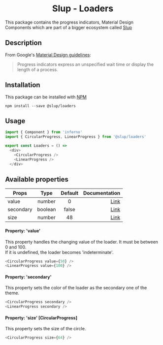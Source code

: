 <h1 align='center'>Slup - Loaders</h1>

This package contains the progress indicators, Material Design Components which are part of a bigger ecosystem called [Slup](https://github.com/gejsi/material)

## Description
From Google's [Material Design guidelines](https://material.io/guidelines):
<blockquote>
  Progress indicators express an unspecified wait time or display the length of a process.
</blockquote>

## Installation
This package can be installed with [NPM](http://npmjs.com/)
```
npm install --save @slup/loaders
```

## Usage
```js
import { Component } from 'inferno'
import { CircularProgress, LinearProgress } from '@slup/loaders'

export const Loaders = () =>
  <div>
    <CircularProgress />
    <LinearProgress />
  </div>
```

## Available properties
| Props          |    Type       |    Default    | Documentation                           |
|-------------   |:-------------:|:-------------:|------:                                  |
| value          |  number       |  0            | [Link](#property-value)                 |
| secondary      |  boolean      |  false        | [Link](#property-secondary)             |
| size           |  number       |  48           | [Link](#property-size-circularprogress) |

#### Property: 'value'
This property handles the changing value of the loader. It must be between 0 and 100.
<br />
If it is undefined, the loader becomes 'indeterminate'.
```js
<CircularProgress value={50} />
<LinearProgress value={100} />
```

#### Property: 'secondary'
This property sets the color of the loader as the secondary one of the theme.
```js
<CircularProgress secondary />
<LinearProgress secondary />
```

#### Property: 'size' [CircularProgress]
This property sets the size of the circle.
```js
<CircularProgress size={64} />
```